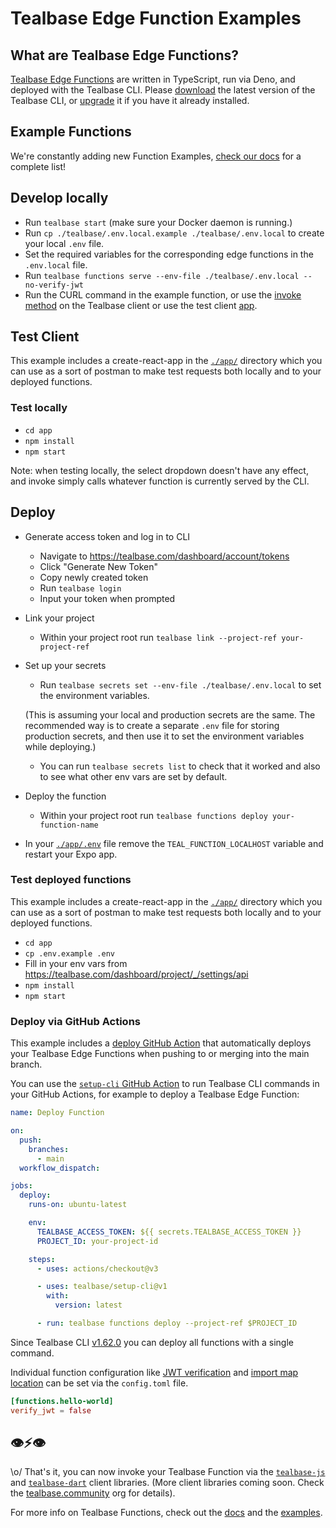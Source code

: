 # Tealbase Edge Function Examples

## What are Tealbase Edge Functions?

[Tealbase Edge Functions](https://tealbase.com/edge-functions) are written in TypeScript, run via Deno, and deployed with the Tealbase CLI. Please [download](https://github.com/tealbase/cli#install-the-cli) the latest version of the Tealbase CLI, or [upgrade](https://github.com/tealbase/cli#install-the-cli) it if you have it already installed.

## Example Functions

We're constantly adding new Function Examples, [check our docs](https://tealbase.com/docs/guides/functions#examples) for a complete list!

## Develop locally

- Run `tealbase start` (make sure your Docker daemon is running.)
- Run `cp ./tealbase/.env.local.example ./tealbase/.env.local` to create your local `.env` file.
- Set the required variables for the corresponding edge functions in the `.env.local` file.
- Run `tealbase functions serve --env-file ./tealbase/.env.local --no-verify-jwt`
- Run the CURL command in the example function, or use the [invoke method](https://tealbase.com/docs/reference/javascript/invoke) on the Tealbase client or use the test client [app](./app/).

## Test Client

This example includes a create-react-app in the [`./app/`](./app/) directory which you can use as a sort of postman to make test requests both locally and to your deployed functions.

### Test locally

- `cd app`
- `npm install`
- `npm start`

Note: when testing locally, the select dropdown doesn't have any effect, and invoke simply calls whatever function is currently served by the CLI.

## Deploy

- Generate access token and log in to CLI
  - Navigate to https://tealbase.com/dashboard/account/tokens
  - Click "Generate New Token"
  - Copy newly created token
  - Run `tealbase login`
  - Input your token when prompted
- Link your project
  - Within your project root run `tealbase link --project-ref your-project-ref`
- Set up your secrets

  - Run `tealbase secrets set --env-file ./tealbase/.env.local` to set the environment variables.

  (This is assuming your local and production secrets are the same. The recommended way is to create a separate `.env` file for storing production secrets, and then use it to set the environment variables while deploying.)

  - You can run `tealbase secrets list` to check that it worked and also to see what other env vars are set by default.

- Deploy the function
  - Within your project root run `tealbase functions deploy your-function-name`
- In your [`./app/.env`](./app/.env) file remove the `TEAL_FUNCTION_LOCALHOST` variable and restart your Expo app.

### Test deployed functions

This example includes a create-react-app in the [`./app/`](./app/) directory which you can use as a sort of postman to make test requests both locally and to your deployed functions.

- `cd app`
- `cp .env.example .env`
- Fill in your env vars from https://tealbase.com/dashboard/project/_/settings/api
- `npm install`
- `npm start`

### Deploy via GitHub Actions

This example includes a [deploy GitHub Action](./.github/workflows/deploy.yaml) that automatically deploys your Tealbase Edge Functions when pushing to or merging into the main branch.

You can use the [`setup-cli` GitHub Action](https://github.com/marketplace/actions/tealbase-cli-action) to run Tealbase CLI commands in your GitHub Actions, for example to deploy a Tealbase Edge Function:

```yaml
name: Deploy Function

on:
  push:
    branches:
      - main
  workflow_dispatch:

jobs:
  deploy:
    runs-on: ubuntu-latest

    env:
      TEALBASE_ACCESS_TOKEN: ${{ secrets.TEALBASE_ACCESS_TOKEN }}
      PROJECT_ID: your-project-id

    steps:
      - uses: actions/checkout@v3

      - uses: tealbase/setup-cli@v1
        with:
          version: latest

      - run: tealbase functions deploy --project-ref $PROJECT_ID
```

Since Tealbase CLI [v1.62.0](https://github.com/tealbase/cli/releases/tag/v1.62.0) you can deploy all functions with a single command.

Individual function configuration like [JWT verification](/docs/reference/cli/config#functions.function_name.verify_jwt) and [import map location](/docs/reference/cli/config#functions.function_name.import_map) can be set via the `config.toml` file.

```toml
[functions.hello-world]
verify_jwt = false
```

## 👁⚡️👁

\o/ That's it, you can now invoke your Tealbase Function via the [`tealbase-js`](https://tealbase.com/docs/reference/javascript/invoke) and [`tealbase-dart`](https://tealbase.com/docs/reference/dart/invoke) client libraries. (More client libraries coming soon. Check the [tealbase.community](https://github.com/tealbase.community#client-libraries) org for details).

For more info on Tealbase Functions, check out the [docs](https://tealbase.com/docs/guides/functions) and the [examples](https://github.com/tealbase/tealbase/tree/master/examples/edge-functions).
